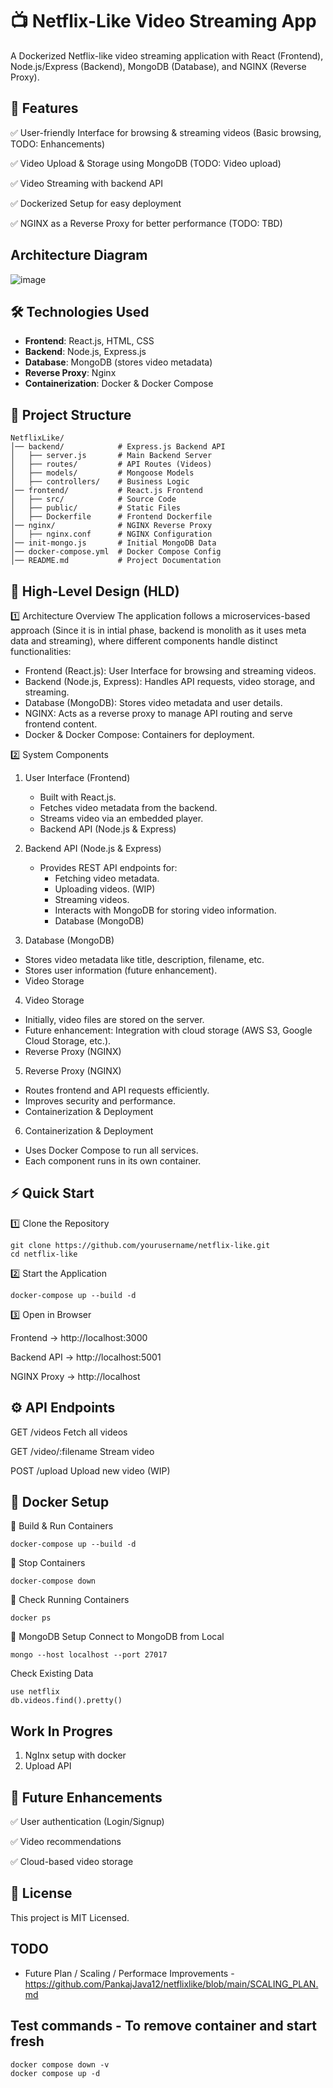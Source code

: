 # 📺 Netflix-Like Video Streaming App
A Dockerized Netflix-like video streaming application with React (Frontend), Node.js/Express (Backend), MongoDB (Database), and NGINX (Reverse Proxy).

## 🚀 Features

✅ User-friendly Interface for browsing & streaming videos (Basic browsing, TODO: Enhancements)

✅ Video Upload & Storage using MongoDB (TODO: Video upload)

✅ Video Streaming with backend API

✅ Dockerized Setup for easy deployment

✅ NGINX as a Reverse Proxy for better performance (TODO: TBD)

## Architecture Diagram

![image](https://github.com/user-attachments/assets/701680b5-8024-4f90-b29e-6e8f23d6933e)


## 🛠️ Technologies Used

- **Frontend**: React.js, HTML, CSS  
- **Backend**: Node.js, Express.js  
- **Database**: MongoDB (stores video metadata)  
- **Reverse Proxy**: Nginx  
- **Containerization**: Docker & Docker Compose  


## 📂 Project Structure
```
NetflixLike/
│── backend/            # Express.js Backend API
│   ├── server.js       # Main Backend Server
│   ├── routes/         # API Routes (Videos)
│   ├── models/         # Mongoose Models
│   ├── controllers/    # Business Logic
│── frontend/           # React.js Frontend
│   ├── src/            # Source Code
│   ├── public/         # Static Files
│   ├── Dockerfile      # Frontend Dockerfile
│── nginx/              # NGINX Reverse Proxy
│   ├── nginx.conf      # NGINX Configuration
│── init-mongo.js       # Initial MongoDB Data
│── docker-compose.yml  # Docker Compose Config
│── README.md           # Project Documentation
```

## 📌 High-Level Design (HLD)
1️⃣ Architecture Overview
The application follows a microservices-based approach (Since it is in intial phase, backend is monolith as it uses meta data and streaming), where different components handle distinct functionalities:

- Frontend (React.js): User Interface for browsing and streaming videos.
- Backend (Node.js, Express): Handles API requests, video storage, and streaming.
- Database (MongoDB): Stores video metadata and user details.
- NGINX: Acts as a reverse proxy to manage API routing and serve frontend content.
- Docker & Docker Compose: Containers for deployment.

2️⃣ System Components

1. User Interface (Frontend)

    - Built with React.js.
    - Fetches video metadata from the backend.
    - Streams video via an embedded player.
    -  Backend API (Node.js & Express)

2. Backend API (Node.js & Express)
    - Provides REST API endpoints for:
        - Fetching video metadata.
        - Uploading videos. (WIP)
        - Streaming videos.
        - Interacts with MongoDB for storing video information.
        - Database (MongoDB)

3. Database (MongoDB)
 - Stores video metadata like title, description, filename, etc.
 - Stores user information (future enhancement).
 - Video Storage

4. Video Storage

 - Initially, video files are stored on the server.
 - Future enhancement: Integration with cloud storage (AWS S3, Google Cloud Storage, etc.).
 - Reverse Proxy (NGINX)

5. Reverse Proxy (NGINX)
 - Routes frontend and API requests efficiently.
 - Improves security and performance.
 - Containerization & Deployment

6. Containerization & Deployment
 - Uses Docker Compose to run all services.
 - Each component runs in its own container.

## ⚡ Quick Start
1️⃣ Clone the Repository
```
git clone https://github.com/yourusername/netflix-like.git
cd netflix-like
```

2️⃣ Start the Application
```
docker-compose up --build -d
```

3️⃣ Open in Browser

Frontend → http://localhost:3000

Backend API → http://localhost:5001

NGINX Proxy → http://localhost



## ⚙️ API Endpoints

GET	/videos	Fetch all videos

GET	/video/:filename	Stream video

POST	/upload	Upload new video (WIP)

## 🐳 Docker Setup
🔹 Build & Run Containers
```
docker-compose up --build -d
```
🔹 Stop Containers
```
docker-compose down
```

🔹 Check Running Containers
```
docker ps
```

📡 MongoDB Setup
Connect to MongoDB from Local
```
mongo --host localhost --port 27017
```

Check Existing Data
```
use netflix
db.videos.find().pretty()
```

## Work In Progres
1. NgInx setup with docker
2. Upload API

## 🌟 Future Enhancements

✅ User authentication (Login/Signup)

✅ Video recommendations

✅ Cloud-based video storage

## 📜 License
This project is MIT Licensed.

## TODO
 - Future Plan / Scaling / Performace Improvements  - https://github.com/PankajJava12/netflixlike/blob/main/SCALING_PLAN.md

## Test commands - To remove container and start fresh
```
docker compose down -v
docker compose up -d
```
